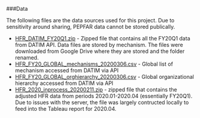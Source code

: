 ###Data

The following files are the data sources used for this project. Due to sensitivity around sharing, PEPFAR data cannot be stored publically. 

 - [HFR_DATIM_FY20Q1.zip](https://drive.google.com/drive/u/0/folders/1D0WFOLZJb4kMPpgiqGCIc-G_lT1tWJ21) - Zipped file that contains all the FY20Q1 data from DATIM API. Data files are stored by mechanism. The files were downloaded from Google Drive where they are stored and the folder renamed.
 - [HFR_FY20_GLOBAL_mechanisms_20200306.csv](https://drive.google.com/drive/u/0/folders/1Au6MTGnnmpsBdWfQRt1WTetV-KaZot48) - Global list of mechanism accessed from DATIM via API
 - [HFR_FY20_GLOBAL_orghierarchy_20200306.csv](https://drive.google.com/drive/u/0/folders/1Au6MTGnnmpsBdWfQRt1WTetV-KaZot48) - Global organizational hierarchy accessed from DATIM via API
 - [HFR_2020_inprocess_20200211.zip](https://drive.google.com/open?id=14BKYe3cwLF59f035n7cDKAby2GIU-zlB) - zipped file that contains the adjusted HFR data from periods 2020.01-2020.04 (essentially FY20Q1). Due to issues with the server, the file was largely contructed locally to feed into the Tableau report for 2020.04.
 